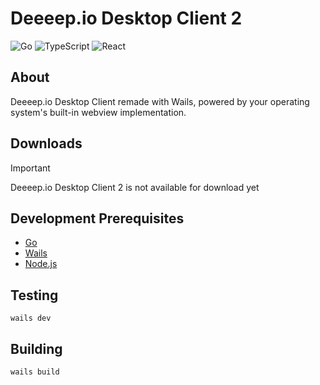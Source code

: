 # Deeeep.io Desktop Client 2

![Go](https://img.shields.io/badge/go-%2300ADD8.svg?style=for-the-badge&logo=go&logoColor=white)
![TypeScript](https://img.shields.io/badge/typescript-%23007ACC.svg?style=for-the-badge&logo=typescript&logoColor=white)
![React](https://img.shields.io/badge/react-%2320232a.svg?style=for-the-badge&logo=react&logoColor=%2361DAFB)

## About

Deeeep.io Desktop Client remade with Wails, powered by your operating system's built-in webview implementation. 

## Downloads

> [!IMPORTANT]  
> Deeeep.io Desktop Client 2 is not available for download yet

## Development Prerequisites
- [Go](https://go.dev/)
- [Wails](https://wails.io/)
- [Node.js](https://nodejs.org/)

## Testing

```
wails dev
```

## Building

```
wails build
```
